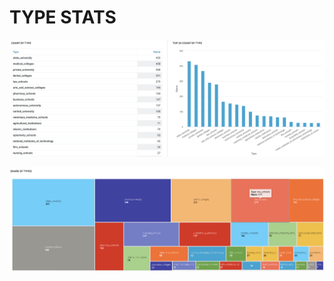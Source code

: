 # TYPE STATS

![Types](./static_assets/share_of_types.png)  

![Types Tree](./static_assets/share_of_types_tree.png)